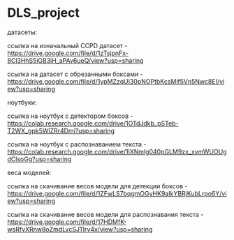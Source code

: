 # DLS_project



датасеты:

ссылка на изначальный CCPD датасет - https://drive.google.com/file/d/1zTsjpnFx-8Cl3HhS5iGB3iH_aPAv6ueQ/view?usp=sharing

ссылка на датасет с обрезанными боксами - https://drive.google.com/file/d/1ypMZzqUI30pNOPtbKcsMif5Vn5Nwc8EI/view?usp=sharing




ноутбуки:

ссылка на ноутбук с детектором боксов - https://colab.research.google.com/drive/1OTdJdkb_pSTeb-T2WX_gpk5WlZRr4Dmj?usp=sharing

ссылка на ноутбук с распознаванием текста - https://colab.research.google.com/drive/1lXNmlg040pGLM9zx_xvmWUOUgdClsoGg?usp=sharing




веса моделей:

ссылка на скачивание весов модели для детекции боксов - https://drive.google.com/file/d/1ZFwLS7bqgmOGyHK9aIkYBRjKubLrpo6Y/view?usp=sharing

ссылка на скачивание весов модели для распознавания текста - https://drive.google.com/file/d/17HDMfK-wsRfvXRnw8oZmdLvcSJ11rv4x/view?usp=sharing
